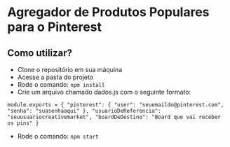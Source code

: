 # Agregador de Produtos Populares para o Pinterest

## Como utilizar?
- Clone o repositório em sua máquina
- Acesse a pasta do projeto
- Rode o comando: `npm install`
- Crie um arquivo chamado dados.js com o seguinte formato:

`
module.exports = {
  "pinterest": {
    "user": "seuemaildo@pinterest.com",
    "senha": "suasenhaaqui"
  },
  "usuarioDeReferencia": "seuusuariocreativemarket",
  "boardDeDestino": "Board que vai receber os pins"
}
`

- Rode o comando: `npm start`
